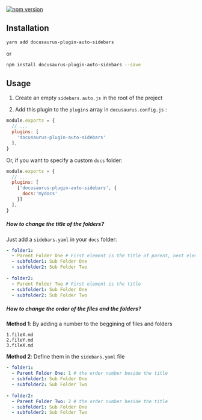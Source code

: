 
<p >
<a href="https://www.npmjs.com/package/docusaurus-plugin-auto-sidebars"><img src="https://img.shields.io/npm/v/docusaurus-plugin-auto-sidebars.svg?style=flat" alt="npm version"></a>
</p>

## Installation

```bash
yarn add docusaurus-plugin-auto-sidebars
```

or

```bash
npm install docusaurus-plugin-auto-sidebars --save
```

## Usage
1. Create an empty `sidebars.auto.js` in the root of the project

2. Add this plugin to the `plugins` array in `docusaurus.config.js` :


```js
module.exports = {
  // ...
  plugins: [
    'docusaurus-plugin-auto-sidebars'
  ],
}
```
Or, if you want to specify a custom `docs` folder:

```js
module.exports = {
  // ...
  plugins: [
    ['docusaurus-plugin-auto-sidebars', {
      docs:'mydocs'
    }]
  ],
}
```
##### How to change the title of the folders?

Just add a `sidebars.yaml` in your `docs` folder:
```yaml
- folder1: 
  - Parent Folder One # First element is the title of parent, next elements are sub directories
  - subfolder1: Sub Folder One
  - subfolder2: Sub Folder Two
  
- folder2: 
  - Parent Folder Two # First element is the title
  - subfolder1: Sub Folder One
  - subfolder2: Sub Folder Two

```
##### How to change the order of the files and the folders?
**Method 1**: By adding a number to the beggining of files and folders
```shell
1.fileX.md
2.fileY.md
3.fileX.md
```  
**Method 2**: Define them in the `sidebars.yaml` file

```yaml
- folder1: 
  - Parent Folder One: 1 # the order number beside the title
  - subfolder1: Sub Folder One
  - subfolder2: Sub Folder Two
  
- folder2: 
  - Parent Folder Two: 2 # the order number beside the title
  - subfolder1: Sub Folder One
  - subfolder2: Sub Folder Two

```


